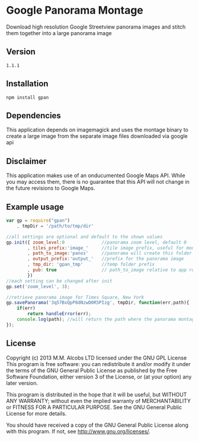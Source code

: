 # Google Panorama Montage

Download high resolution Google Streetview panorama images and stitch them together into a large panorama image

## Version
`1.1.1`

## Installation

`npm install gpan`

## Dependencies

This application depends on imagemagick and uses the montage binary to create a large image
from the separate image files downloaded via google api

## Disclaimer

This application makes use of an onducumented Google Maps API. While you may access them, there is no
guarantee that this API will not change in the future revisions to Google Maps.

## Example usage

```js
var gp = require("gpan")
	, tmpDir = '/path/to/tmp/dir'

//all settings are optional and default to the shown values
gp.init({ zoom_level:0				//panorama zoom level, default 0
		, tiles_prefix:'image_'		//tile image prefix, useful for montage
		, path_to_image:'panos'		//panorama will create this folder and store the panorama in it
		, output_prefix:'output_'	//prefix for the panorama image
		, tmp_dir: 'gpan_tmp'		//temp folder prefix
		, pub: true					// path_to_image relative to app root or public folder
		})
//each setting can be changed after init
gp.set('zoom_level', 3);

//retrieve panorama image for Times Square, New York
gp.savePanorama('3q57BxQpP8dNzwD0R5PIzg', tmpDir, function(err,path){
	if(err)
		return handleError(err);
	console.log(path); //will return the path where the panorama montage is stored
});
```

## License

Copyright (c) 2013 M.M. Alcobs LTD  licensed under the GNU GPL License
This program is free software: you can redistribute it and/or modify
it under the terms of the GNU General Public License as published by
the Free Software Foundation, either version 3 of the License, or
(at your option) any later version.

This program is distributed in the hope that it will be useful,
but WITHOUT ANY WARRANTY; without even the implied warranty of
MERCHANTABILITY or FITNESS FOR A PARTICULAR PURPOSE.  See the
GNU General Public License for more details.

You should have received a copy of the GNU General Public License
along with this program.  If not, see <http://www.gnu.org/licenses/>.